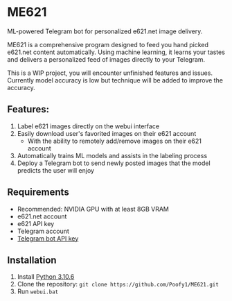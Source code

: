 # ME621

ML-powered Telegram bot for personalized e621.net image delivery.

ME621 is a comprehensive program designed to feed you hand picked e621.net content automatically. Using machine learning, it learns your tastes and delivers a personalized feed of images directly to your Telegram.

This is a WIP project, you will encounter unfinished features and issues. Currently model accuracy is low but technique will be added to improve the accuracy.

## Features:

1. Label e621 images directly on the webui interface
2. Easily download user's favorited images on their e621 account
     - With the ability to remotely add/remove images on their e621 account
4. Automatically trains ML models and assists in the labeling process
5. Deploy a Telegram bot to send newly posted images that the model predicts the user will enjoy

## Requirements
- Recommended: NVIDIA GPU with at least 8GB VRAM
- e621.net account
- e621 API key
- Telegram account
- [Telegram bot API key](https://help.zoho.com/portal/en/kb/desk/support-channels/instant-messaging/telegram/articles/telegram-integration-with-zoho-desk#Telegram_Integration)

## Installation

1. Install [Python 3.10.6](https://www.python.org/downloads/release/python-3106/)
2. Clone the repository: `git clone https://github.com/Poofy1/ME621.git`
3. Run `webui.bat`
